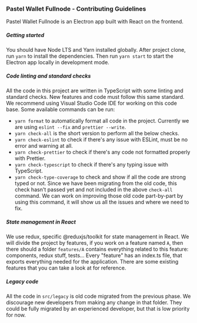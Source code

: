 ### Pastel Wallet Fullnode - Contributing Guidelines

Pastel Wallet Fullnode is an Electron app built with React on the frontend.

##### Getting started

You should have Node LTS and Yarn installed globally. After project clone, run `yarn` to install the dependencies. Then run `yarn start` to start the Electron app locally in development mode.

##### Code linting and standard checks

All the code in this project are written in TypeScript with some linting and standard checks. New features and code must follow this same standard. We recommend using Visual Studio Code IDE for working on this code base. Some available commands can be run:

- `yarn format` to automatically format all code in the project. Currently we are using `eslint --fix` and `prettier --write`.
- `yarn check-all` is the short version to perform all the below checks.
- `yarn check-eslint` to check if there's any issue with ESLint, must be no error and warning at all.
- `yarn check-prettier` to check if there's any code not formatted properly with Prettier.
- `yarn check-typescript` to check if there's any typing issue with TypeScript.
- `yarn check-type-coverage` to check and show if all the code are strong typed or not. Since we have been migrating from the old code, this check hasn't passed yet and not included in the above `check-all` command. We can work on improving those old code part-by-part by using this command, it will show us all the issues and where we need to fix.

##### State management in React

We use redux, specific @reduxjs/toolkit for state management in React. We will divide the project by features, if you work on a feature named `A`, then there should a folder `features/A` contains everything related to this feature: components, redux stuff, tests... Every "feature" has an index.ts file, that exports everything needed for the application. There are some existing features that you can take a look at for reference.

##### Legacy code

All the code in `src/legacy` is old code migrated from the previous phase. We discourage new developers from making any change in that folder. They could be fully migrated by an experienced developer, but that is low priority for now.
